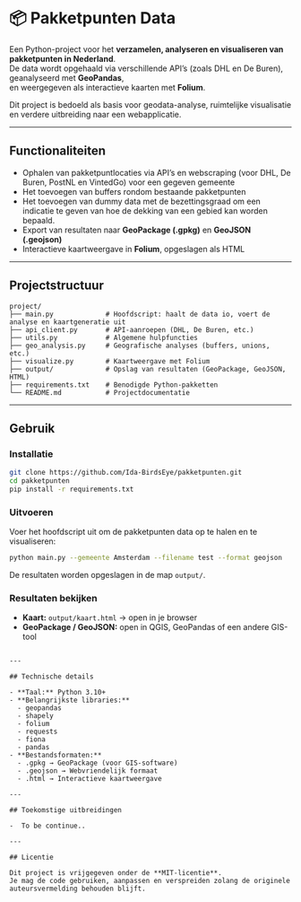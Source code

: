 # 📦 Pakketpunten Data

Een Python-project voor het **verzamelen, analyseren en visualiseren van pakketpunten in Nederland**.  
De data wordt opgehaald via verschillende API’s (zoals DHL en De Buren), geanalyseerd met **GeoPandas**,  
en weergegeven als interactieve kaarten met **Folium**.

Dit project is bedoeld als basis voor geodata-analyse, ruimtelijke visualisatie en verdere uitbreiding naar een webapplicatie.

---

## Functionaliteiten

- Ophalen van pakketpuntlocaties via API’s en webscraping (voor DHL, De Buren, PostNL en VintedGo) voor een gegeven gemeente
- Het toevoegen van buffers rondom bestaande pakketpunten
- Het toevoegen van dummy data met de bezettingsgraad om een indicatie te geven van hoe de dekking van een gebied kan worden bepaald.
- Export van resultaten naar **GeoPackage (.gpkg)** en **GeoJSON (.geojson)**  
- Interactieve kaartweergave in **Folium**, opgeslagen als HTML 

---

## Projectstructuur

```
project/
├── main.py             # Hoofdscript: haalt de data io, voert de analyse en kaartgeneratie uit
├── api_client.py       # API-aanroepen (DHL, De Buren, etc.)
├── utils.py            # Algemene hulpfuncties
├── geo_analysis.py     # Geografische analyses (buffers, unions, etc.)
├── visualize.py        # Kaartweergave met Folium
├── output/             # Opslag van resultaten (GeoPackage, GeoJSON, HTML)
├── requirements.txt    # Benodigde Python-pakketten
└── README.md           # Projectdocumentatie
```

---

## Gebruik

### Installatie

```bash
git clone https://github.com/Ida-BirdsEye/pakketpunten.git
cd pakketpunten
pip install -r requirements.txt
```

### Uitvoeren
Voer het hoofdscript uit om de pakketpunten data op te halen en te visualiseren:

```bash
python main.py --gemeente Amsterdam --filename test --format geojson
```

De resultaten worden opgeslagen in de map `output/`.

### Resultaten bekijken
- **Kaart:** `output/kaart.html` → open in je browser  
- **GeoPackage / GeoJSON:** open in QGIS, GeoPandas of een andere GIS-tool  
```

---

## Technische details

- **Taal:** Python 3.10+  
- **Belangrijkste libraries:**
  - geopandas
  - shapely
  - folium
  - requests
  - fiona
  - pandas
- **Bestandsformaten:**
  - .gpkg → GeoPackage (voor GIS-software)
  - .geojson → Webvriendelijk formaat
  - .html → Interactieve kaartweergave  

---

## Toekomstige uitbreidingen

-  To be continue..

---

## Licentie

Dit project is vrijgegeven onder de **MIT-licentie**.  
Je mag de code gebruiken, aanpassen en verspreiden zolang de originele auteursvermelding behouden blijft.



